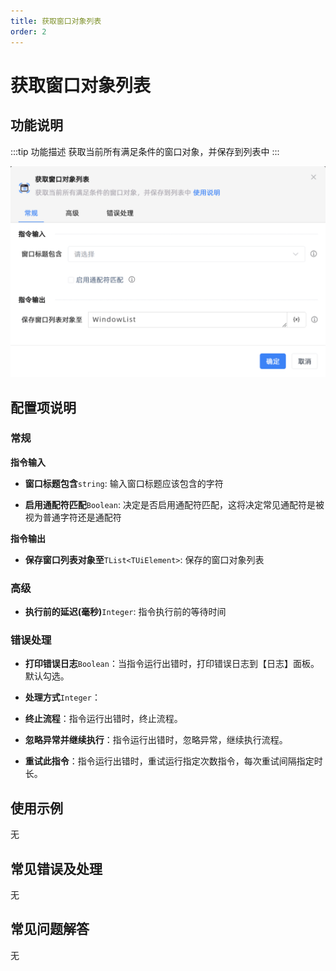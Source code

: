 ```yaml
---
title: 获取窗口对象列表
order: 2
---
```


# 获取窗口对象列表

## 功能说明

:::tip 功能描述
获取当前所有满足条件的窗口对象，并保存到列表中
:::

![获取窗口对象列表](../../assets/获取窗口对象列表_command.png)

## 配置项说明

### 常规

**指令输入**

- **窗口标题包含**`string`: 输入窗口标题应该包含的字符

- **启用通配符匹配**`Boolean`: 决定是否启用通配符匹配，这将决定常见通配符是被视为普通字符还是通配符


**指令输出**

- **保存窗口列表对象至**`TList<TUiElement>`: 保存的窗口对象列表

### 高级

- **执行前的延迟(毫秒)**`Integer`: 指令执行前的等待时间

### 错误处理

- **打印错误日志**`Boolean`：当指令运行出错时，打印错误日志到【日志】面板。默认勾选。

- **处理方式**`Integer`：

 - **终止流程**：指令运行出错时，终止流程。

 - **忽略异常并继续执行**：指令运行出错时，忽略异常，继续执行流程。

 - **重试此指令**：指令运行出错时，重试运行指定次数指令，每次重试间隔指定时长。

## 使用示例
无

## 常见错误及处理

无

## 常见问题解答

无

